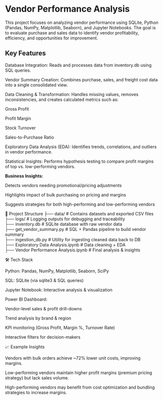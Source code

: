 # Vendor Performance Analysis

This project focuses on analyzing vendor performance using SQLite, Python (Pandas, NumPy, Matplotlib, Seaborn), and Jupyter Notebooks.
The goal is to evaluate purchase and sales data to identify vendor profitability, efficiency, and opportunities for improvement.

## Key Features

Database Integration: Reads and processes data from inventory.db using SQL queries.

Vendor Summary Creation: Combines purchase, sales, and freight cost data into a single consolidated view.

Data Cleaning & Transformation: Handles missing values, removes inconsistencies, and creates calculated metrics such as:

Gross Profit

Profit Margin

Stock Turnover

Sales-to-Purchase Ratio

Exploratory Data Analysis (EDA): Identifies trends, correlations, and outliers in vendor performance.

Statistical Insights: Performs hypothesis testing to compare profit margins of top vs. low-performing vendors.

__Business Insights:__

Detects vendors needing promotional/pricing adjustments

Highlights impact of bulk purchasing on pricing and margins

Suggests strategies for both high-performing and low-performing vendors

📂 Project Structure
├── data/                 # Contains datasets and exported CSV files  
├── logs/                 # Logging outputs for debugging and traceability  
├── inventory.db          # SQLite database with raw vendor data  
├── get_vendor_summary.py # SQL + Pandas pipeline to build vendor summary  
├── ingestion_db.py       # Utility for ingesting cleaned data back to DB  
├── Exploratory Data Analysis.ipynb  # Data cleaning + EDA  
├── Vendor Performance Analysis.ipynb # Final analysis & insights  

🛠️ Tech Stack

Python: Pandas, NumPy, Matplotlib, Seaborn, SciPy

SQL: SQLite (via sqlite3 & SQL queries)

Jupyter Notebook: Interactive analysis & visualization

Power BI Dashboard:

Vendor-level sales & profit drill-downs

Trend analysis by brand & region

KPI monitoring (Gross Profit, Margin %, Turnover Rate)

Interactive filters for decision-makers

📈 Example Insights

Vendors with bulk orders achieve ~72% lower unit costs, improving margins.

Low-performing vendors maintain higher profit margins (premium pricing strategy) but lack sales volume.

High-performing vendors may benefit from cost optimization and bundling strategies to increase margins.
